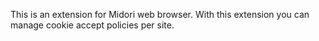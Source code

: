 This is an extension for Midori web browser. With this extension you can manage cookie accept policies per site.
